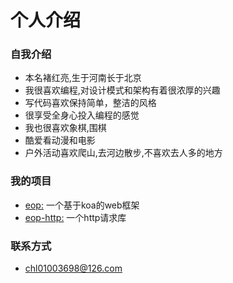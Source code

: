 个人介绍
=======

### 自我介绍
- 本名褚红亮,生于河南长于北京
- 我很喜欢编程,对设计模式和架构有着很浓厚的兴趣
- 写代码喜欢保持简单，整洁的风格
- 很享受全身心投入编程的感觉
- 我也很喜欢象棋,围棋
- 酷爱看动漫和电影
- 户外活动喜欢爬山,去河边散步,不喜欢去人多的地方

### 我的项目
- [eop:](https://github.com/chuhongliang/eop) 一个基于koa的web框架
- [eop-http:](https://github.com/chuhongliang/eop-http) 一个http请求库


### 联系方式
- chl01003698@126.com
